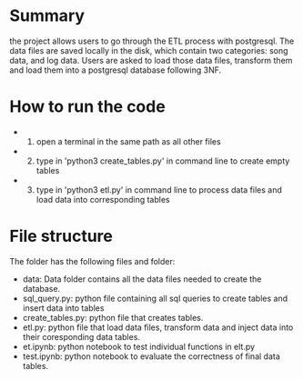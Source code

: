 # Summary
the project allows users to go through the ETL process with postgresql. The data files are saved locally in the disk, which contain two categories: song data, and log data. Users are asked to load those data files, transform them and load them into a postgresql database following 3NF.

# How to run the code
  - 1. open a terminal in the same path as all other files
  - 2. type in 'python3 create_tables.py' in command line to create empty tables
  - 3. type in 'python3 etl.py' in command line to process data files and load data into corresponding tables

# File structure
The folder has the following files and folder:
  - data: Data folder contains all the data files needed to create the database.
  - sql_query.py: python file containing all sql queries to create tables and insert data into tables
  - create_tables.py: python file that creates tables.
  - etl.py: python file that load data files, transform data and inject data into their coresponding data tables.
  - et.ipynb: python notebook to test individual functions in elt.py
  - test.ipynb: python notebook to evaluate the correctness of final data tables.
  